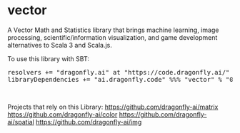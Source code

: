 # vector

A Vector Math and Statistics library that brings machine learning, image processing, scientific/information visualization, and game development alternatives to Scala 3 and Scala.js.

To use this library with SBT:

<pre>
resolvers += "dragonfly.ai" at "https://code.dragonfly.ai/"
libraryDependencies += "ai.dragonfly.code" %%% "vector" % "0.309"
</pre><br />

Projects that rely on this Library:
https://github.com/dragonfly-ai/matrix
https://github.com/dragonfly-ai/color
https://github.com/dragonfly-ai/spatial
https://github.com/dragonfly-ai/img